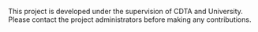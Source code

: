 This project is developed under the supervision of CDTA and University. Please contact the project administrators before making any contributions.
